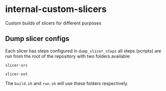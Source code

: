 # internal-custom-slicers

Custom builds of slicers for different purposes

## Dump slicer configs

Each slicer has steps configured in `dump_slicer_steps` all steps (scripts) are run from the root of the repository with two folders available:

`slicer-src`

`slicer-out`

The `build.sh` and `run.sh` will use these folders respectively. 